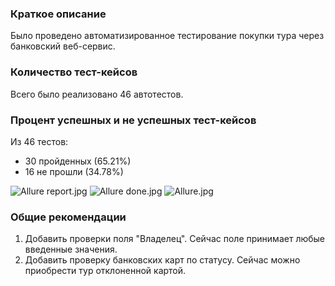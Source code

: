 ### Краткое описание
Было проведено автоматизированное тестирование  покупки тура через банковский веб-сервис.

### Количество тест-кейсов
Всего было реализовано 46 автотестов.

### Процент успешных и не успешных тест-кейсов
Из 46 тестов:
<ul>
<li>30 пройденных (65.21%)</li>
<li>16 не прошли (34.78%)</li>
</ul>

![Allure report.jpg](..%2F..%2F%D0%B4%D1%83%D1%80%D0%B0%2FAllure%20report.jpg)
![Allure done.jpg](..%2F..%2F%D0%B4%D1%83%D1%80%D0%B0%2FAllure%20done.jpg)
![Allure.jpg](..%2F..%2F%D0%B4%D1%83%D1%80%D0%B0%2FAllure.jpg)

### Общие рекомендации
1. Добавить проверки поля "Владелец". Сейчас поле принимает любые введенные значения.
2. Добавить проверку банковских карт по статусу. Сейчас можно приобрести тур отклоненной картой.
